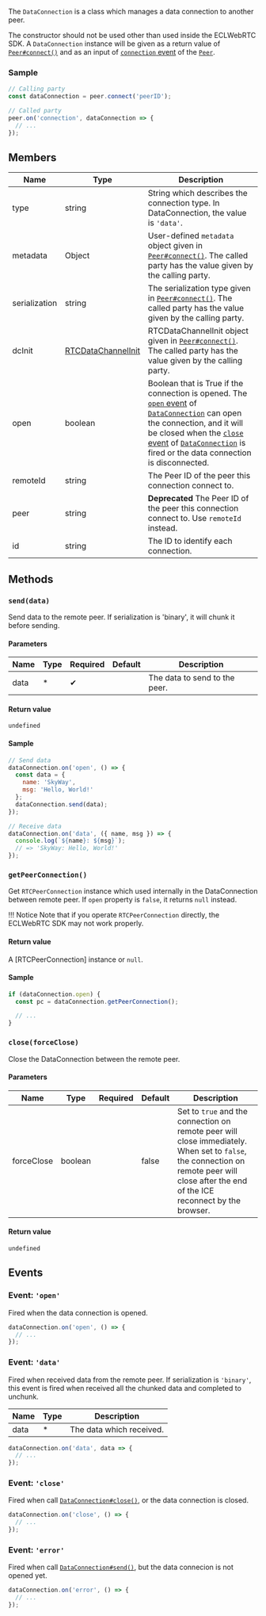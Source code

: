 The `DataConnection` is a class which manages a data connection to another peer.

The constructor should not be used other than used inside the ECLWebRTC SDK.
A `DataConnection` instance will be given as a return value of [`Peer#connect()`](../peer/#connectpeerid-options)
and as an input of [`connection` event](../peer/#event-connection) of the [`Peer`](../peer/).

### Sample

```js
// Calling party
const dataConnection = peer.connect('peerID');

// Called party
peer.on('connection', dataConnection => {
  // ...
});
```

## Members

| Name          | Type                 | Description                                                                                                                                                                                                                                                                  |
|---------------|----------------------|------------------------------------------------------------------------------------------------------------------------------------------------------------------------------------------------------------------------------------------------------------------------------|
| type          | string               | String which describes the connection type. In DataConnection, the value is `'data'`.                                                                                                                                                                                        |
| metadata      | Object               | User-defined `metadata` object given in [`Peer#connect()`](../peer/#connectpeerid-options). The called party has the value given by the calling party.                                                                                                               |
| serialization | string               | The serialization type given in [`Peer#connect()`](../peer/#connectpeerid-options). The called party has the value given by the calling party.                                                                                                                       |
| dcInit        | [RTCDataChannelInit] | RTCDataChannelInit object given in [`Peer#connect()`](../peer/#connectpeerid-options). The called party has the value given by the calling party.                                                                                                                    |
| open          | boolean              | Boolean that is True if the connection is opened. The [`open` event](#event-open) of [`DataConnection`](./) can open the connection, and it will be closed when the [`close` event](#event-close) of [`DataConnection`](./) is fired or the data connection is disconnected. |
| remoteId      | string               | The Peer ID of the peer this connection connect to.                                                                                                                                                                                                                          |
| peer          | string               | **Deprecated** The Peer ID of the peer this connection connect to. Use `remoteId` instead.                                                                                                                                                                                   |
| id            | string               | The ID to identify each connection.                                                                                                                                                                                                                                          |

## Methods

### `send(data)`

Send data to the remote peer. If serialization is 'binary', it will chunk it
before sending.

#### Parameters

| Name | Type | Required | Default | Description                   |
|------|------|----------|---------|-------------------------------|
| data | *    | ✔        |         | The data to send to the peer. |

#### Return value

`undefined`

#### Sample

```js
// Send data
dataConnection.on('open', () => {
  const data = {
    name: 'SkyWay',
    msg: 'Hello, World!'
  };
  dataConnection.send(data);
});

// Receive data
dataConnection.on('data', ({ name, msg }) => {
  console.log(`${name}: ${msg}`);
  // => 'SkyWay: Hello, World!'
});
```

### `getPeerConnection()`

Get `RTCPeerConnection` instance which used internally in the DataConnection between remote peer.
If `open` property is `false`, it returns `null` instead.

!!! Notice
  Note that if you operate `RTCPeerConnection` directly, the ECLWebRTC SDK may not work properly.

#### Return value

A [RTCPeerConnection] instance or `null`.

#### Sample

```js
if (dataConnection.open) {
  const pc = dataConnection.getPeerConnection();

  // ...
}
```

### `close(forceClose)`

Close the DataConnection between the remote peer.

#### Parameters

| Name       | Type    | Required | Default | Description                                                                                                                                                                               |
|------------|---------|----------|---------|-------------------------------------------------------------------------------------------------------------------------------------------------------------------------------------------|
| forceClose | boolean |          | false   | Set to `true` and the connection on remote peer will close immediately. When set to `false`, the connection on remote peer will close after the end of the ICE reconnect by the browser. |

#### Return value

`undefined`

## Events

### Event: `'open'`

Fired when the data connection is opened.

```js
dataConnection.on('open', () => {
  // ...
});
```

### Event: `'data'`

Fired when received data from the remote peer.
If serialization is `'binary'`, this event is fired when received all the chunked
data and completed to unchunk.

| Name | Type | Description            |
|------|------|------------------------|
| data | *    | The data which received. |

```js
dataConnection.on('data', data => {
  // ...
});
```

### Event: `'close'`

Fired when call [`DataConnection#close()`](#close), or the data connection is
closed.

```js
dataConnection.on('close', () => {
  // ...
});
```

### Event: `'error'`

Fired when call [`DataConnection#send()`](#send), but the data connecion is not opened yet.

```js
dataConnection.on('error', () => {
  // ...
});
```

[RTCDataChannelInit]: https://w3c.github.io/webrtc-pc/#dom-rtcdatachannelinit
